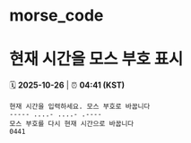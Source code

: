 # morse_code
# 현재 시간을 모스 부호 표시
<!-- MORSE_TIME_START -->
🗓️ **2025-10-26** | ⏰ **04:41 (KST)**

```
현재 시간을 입력하세요. 모스 부호로 바꿉니다
----- ....- ....- .----
모스 부호를 다시 현재 시간으로 바꿉니다
0441
```
<!-- MORSE_TIME_END -->
